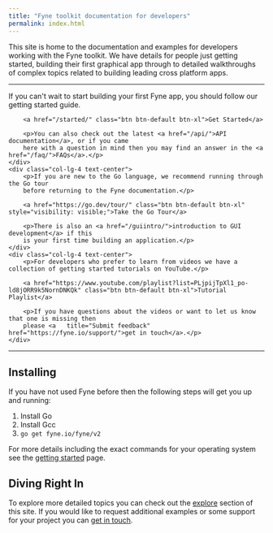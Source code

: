 ```yaml
---
title: "Fyne toolkit documentation for developers"
permalink: index.html
---
```


This site is home to the documentation and examples for developers working with the
Fyne toolkit. We have details for people just getting started, building their first
graphical app through to detailed walkthroughs of complex topics related to building
leading cross platform apps.

---

<div class="intro-row">
    <div class="col-lg-4 text-center">
        <p>If you can't wait to start building your first Fyne app, you should follow our getting started guide.</p>

        <a href="/started/" class="btn btn-default btn-xl">Get Started</a>

        <p>You can also check out the latest <a href="/api/">API documentation</a>, or if you came 
        here with a question in mind then you may find an answer in the <a href="/faq/">FAQs</a>.</p>
    </div>
    <div class="col-lg-4 text-center">
        <p>If you are new to the Go language, we recommend running through the Go tour
        before returning to the Fyne documentation.</p>

        <a href="https://go.dev/tour/" class="btn btn-default btn-xl" style="visibility: visible;">Take the Go Tour</a>

        <p>There is also an <a href="/guiintro/">introduction to GUI development</a> if this
        is your first time building an application.</p>
    </div>
    <div class="col-lg-4 text-center">
        <p>For developers who prefer to learn from videos we have a collection of getting started tutorials on YouTube.</p>

        <a href="https://www.youtube.com/playlist?list=PLjpijTpXl1_po-ld8jORR9k5NornDNKQk" class="btn btn-default btn-xl">Tutorial Playlist</a>

        <p>If you have questions about the videos or want to let us know that one is missing then
        please <a   title="Submit feedback" href="https://fyne.io/support/">get in touch</a>.</p>
    </div>
</div>

---

## Installing

If you have not used Fyne before then the following steps will get you up and running:

1. Install Go
1. Install Gcc
1. `go get fyne.io/fyne/v2`

For more details including the exact commands for your operating system see
the [getting started](/started/) page.

## Diving Right In

To explore more detailed topics you can check out the [explore](/explore/)
section of this site. If you would like to request additional examples or
some support for your project you can [get in touch](https://fyne.io/support/).
